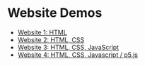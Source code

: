 # Website Demos
- [Website 1: HTML]()
- [Website 2: HTML, CSS]()
- [Website 3: HTML, CSS, JavaScript]()
- [Website 4: HTML, CSS, Javascript / p5.js]()

